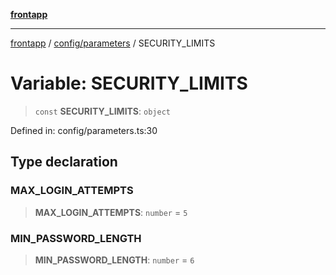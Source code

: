 [**frontapp**](../../../README.md)

***

[frontapp](../../../README.md) / [config/parameters](../README.md) / SECURITY\_LIMITS

# Variable: SECURITY\_LIMITS

> `const` **SECURITY\_LIMITS**: `object`

Defined in: config/parameters.ts:30

## Type declaration

### MAX\_LOGIN\_ATTEMPTS

> **MAX\_LOGIN\_ATTEMPTS**: `number` = `5`

### MIN\_PASSWORD\_LENGTH

> **MIN\_PASSWORD\_LENGTH**: `number` = `6`
